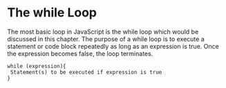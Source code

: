 # The while Loop

The most basic loop in JavaScript is the while loop which would be discussed in
this chapter. The purpose of a while loop is to execute a statement or code
block repeatedly as long as an expression is true. Once the expression
becomes false, the loop terminates.

```
while (expression){
 Statement(s) to be executed if expression is true
}
```